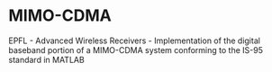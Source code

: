 # MIMO-CDMA
EPFL - Advanced Wireless Receivers - Implementation of the digital baseband portion of a MIMO-CDMA system conforming to the IS-95 standard in MATLAB

